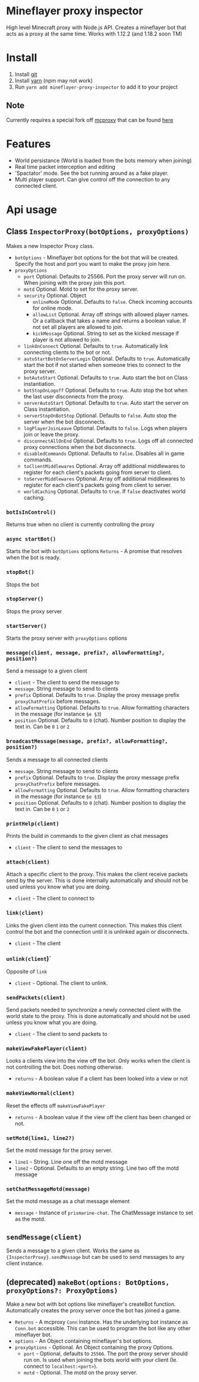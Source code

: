 # Mineflayer proxy inspector
High level Minecraft proxy with Node.js API.
Creates a mineflayer bot that acts as a proxy at the same time. Works with 1.12.2 (and 1.18.2 soon TM)

# Install
1. Install [git](https://git-scm.com/)
2. Install [yarn](https://yarnpkg.com/) (npm may not work)
2. Run `yarn add mineflayer-proxy-inspector` to add it to your project

## Note
Currently requires a special fork off [mcproxy](https://github.com/rob9315/mcproxy) that can be found [here](https://github.com/IceTank/mcproxy-1/tree/middleware)

# Features
- World persistance (World is loaded from the bots memory when joining)
- Real time packet interception and editing
- 'Spactator' mode. See the bot running around as a fake player.
- Multi player support. Can give control off the connection to any connected client.

# Api usage

## Class `InspectorProxy(botOptions, proxyOptions)`
Makes a new Inspector Proxy class.
- `botOptions` - Mineflayer bot options for the bot that will be created. Specify the host and port you want to make the proxy join here.
- `proxyOptions`
  - `port` Optional. Defaults to 25566. Port the proxy server will run on. When joining with the proxy join this port.
  - `motd` Optional. Motd to set for the proxy server.
  - `security` Optional. Object
    - `onlineMode` Optional. Defaults to `false`. Check incoming accounts for online mode.
    - `allowList` Optional. Array off strings with allowed player names. Or a callback that takes a name and returns a boolean value. If not set all players are allowed to join.
    - `kickMessage` Optional. String to set as the kicked message if player is not allowed to join.
  - `linkOnConnect` Optional. Defaults to `true`. Automatically link connecting clients to the bot or not.
  - `autoStartBotOnServerLogin` Optional. Defaults to `true`. Automatically start the bot if not started when someone tries to connect to the proxy server.
  - `botAutoStart` Optional. Defaults to `true`. Auto start the bot on Class instantiation.
  - `botStopOnLogoff` Optional. Defaults to `true`. Auto stop the bot when the last user disconnects from the proxy.
  - `serverAutoStart` Optional. Defaults to `true`. Auto start the server on Class instantiation.
  - `serverStopOnBotStop` Optional. Defaults to `false`. Auto stop the server when the bot disconnects.
  - `logPlayerJoinLeave` Optional. Defaults to `false`. Logs when players join or leave the proxy. 
  - `disconnectAllOnEnd` Optional. Defaults to `true`. Logs off all connected proxy connections when the bot disconnects.
  - `disabledCommands` Optional. Defaults to `false`. Disables all in game commands.
  - `toClientMiddlewares` Optional. Array off additional middlewares to register for each client's packets going from server to client.
  - `toServerMiddlewares` Optional. Array off additional middlewares to register for each client's packets going from client to server.
  - `worldCaching` Optional. Defaults to `true`. If `false` deactivates world caching.

### `botIsInControl()`
Returns true when no client is currently controlling the proxy

### `async startBot()`
Starts the bot with `botOptions` options
`Returns` - A promise that resolves when the bot is ready.

### `stopBot()`
Stops the bot

### `stopServer()`
Stops the proxy server

### `startServer()`
Starts the proxy server with `proxyOptions` options

### `message(client, message, prefix?, allowFormatting?, position?)`
Send a message to a given client
- `client` - The client to send the message to
- `message`. String message to send to clients
- `prefix` Optional. Defaults to `true`. Display the proxy message prefix `proxyChatPrefix` before messages.
- `allowFormatting` Optional. Defaults to `true`. Allow formatting characters in the message (for instance `§e §3`)
- `position` Optional. Defaults to `0` (chat). Number position to display the text in. Can be `0` `1` or `2`

### `broadcastMessage(message, prefix?, allowFormatting?, position?)`
Sends a message to all connected clients
- `message`. String message to send to clients
- `prefix` Optional. Defaults to `true`. Display the proxy message prefix `proxyChatPrefix` before messages.
- `allowFormatting` Optional. Defaults to `true`. Allow formatting characters in the message (for instance `§e §3`)
- `position` Optional. Defaults to `0` (chat). Number position to display the text in. Can be `0` `1` or `2`

### `printHelp(client)`
Prints the build in commands to the given client as chat messages
- `client` - The client to send the messages to

### `attach(client)`
Attach a specific client to the proxy. This makes the client receive packets send by the server. This is done internally automatically and should not be used unless you know what you are doing.
- `client` - The client to connect to

### `link(client)`
Links the given client into the current connection. This makes this client control the bot and the connection until it is unlinked again or disconnects.
- `client` - The client

### `unlink(client`)`
Opposite of `link`
- `client` - Optional. The client to unlink.

### `sendPackets(client)`
Send packets needed to synchronize a newly connected client with the world state to the proxy. This is done automatically and should not be used unless you know what you are doing.
- `client` - The client to send packets to

### `makeViewFakePlayer(client)`
Looks a clients view into the view off the bot. Only works when the client is not controlling the bot. Does nothing otherwise.
- `returns` - A boolean value if a client has been looked into a view or not

### `makeViewNormal(client)`
Reset the effects off `makeViewFakePlayer`
- `returns` - A boolean value if the view off the client has been changed or not.

### `setMotd(line1, line2?)`
Set the motd message for the proxy server.
- `line1` - String. Line one off the motd message
- `line2` - Optional. Defaults to an empty string. Line two off the motd message

### `setChatMessageMotd(message)`
Set the motd message as a chat message element
- `message` - Instance of `prismarine-chat`. The ChatMessage instance to set as the motd.

## `sendMessage(client)`
Sends a message to a given client. Works the same as `{InspectorProxy}.sendMessage` but can be used to send messages to any client instance.

## (deprecated) `makeBot(options: BotOptions, proxyOptions?: ProxyOptions)`
Make a new bot with bot options like mineflayer's createBot function. Automatically creates the proxy server once the bot has joined a game.
- `Returns` - A mcproxy `Conn` instance. Has the underlying bot instance as `Conn.bot` accessible. This can be used to program the bot like any other mineflayer bot.
- `options` - An Object containing mineflayer's bot options.
- `proxyOptions` - Optional. An Object containing the proxy Options.
  - `port` - Optional, defaults to `25566`. The port the proxy server should run on. Is used when joining the bots world with your client (Ie. connect to `localhost:<port>`).
  - `motd` - Optional. The motd on the proxy server. 
